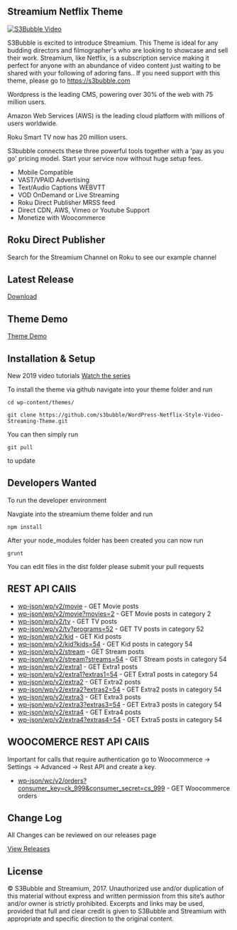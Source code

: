 ## Streamium Netflix Theme

[![S3Bubble Video](https://s3bubble-streamium-theme.s3.amazonaws.com/youts3.png)](https://www.youtube.com/watch?v=OYvVHOAKUGI&list=PLC2Z78VyD-JDHG_Ko8E7wjtSNQpPy1uAM&index=1)

S3Bubble is excited to introduce Streamium. This Theme is ideal for any budding directors and filmographer's who are looking to showcase and sell their work. Streamium, like Netflix, is a subscription service making it perfect for anyone with an abundance of video content just waiting to be shared with your following of adoring fans.. If you need support with this theme, please go to https://s3bubble.com

Wordpress is the leading CMS, powering over 30% of the web with 75 million users.

Amazon Web Services (AWS) is the leading cloud platform with millions of users worldwide.

Roku Smart TV now has 20 million users.

S3bubble connects these three powerful tools together with a 'pay as you go' pricing model. Start your service now without huge setup fees.

* Mobile Compatible
* VAST/VPAID Advertising
* Text/Audio Captions WEBVTT
* VOD OnDemand or Live Streaming
* Roku Direct Publisher MRSS feed
* Direct CDN, AWS, Vimeo or Youtube Support
* Monetize with Woocommerce

## Roku Direct Publisher

Search for the Streamium Channel on Roku to see our example channel 

## Latest Release

[Download](https://github.com/s3bubble/Streamium-Netflix-Theme/releases)

## Theme Demo

[Theme Demo](http://streamiumtheme.com/)

## Installation & Setup

New 2019 video tutorials
[Watch the series](https://www.youtube.com/watch?v=OYvVHOAKUGI&list=PLC2Z78VyD-JDHG_Ko8E7wjtSNQpPy1uAM)


To install the theme via github navigate into your theme folder and run
```
cd wp-content/themes/

```
```
git clone https://github.com/s3bubble/WordPress-Netflix-Style-Video-Streaming-Theme.git
```

You can then simply run 
```
git pull
``` 

to update

## Developers Wanted

To run the developer environment

Navgiate into the streamium theme folder and run
```
npm install
```

After your node_modules folder has been created you can now run
```
grunt
```

You can edit files in the dist folder please submit your pull requests

## REST API CAllS

* [wp-json/wp/v2/movie](https://streamiumtheme.com/wp-json/wp/v2/movie) - GET Movie posts
* [wp-json/wp/v2/movie?movies=2](https://streamiumtheme.com/wp-json/wp/v2/movie?movies=2) - GET Movie posts in category 2
* [wp-json/wp/v2/tv](https://streamiumtheme.com/wp-json/wp/v2/tv) - GET TV posts
* [wp-json/wp/v2/tv?programs=52](https://streamiumtheme.com/wp-json/wp/v2/tv?programs=52) - GET TV posts in category 52
* [wp-json/wp/v2/kid](https://streamiumtheme.com/wp-json/wp/v2/kid) - GET Kid posts
* [wp-json/wp/v2/kid?kids=54](https://streamiumtheme.com/wp-json/wp/v2/kid?kids=54) - GET Kid posts in category 54
* [wp-json/wp/v2/stream](https://streamiumtheme.com/wp-json/wp/v2/stream) - GET Stream posts
* [wp-json/wp/v2/stream?streams=54](https://streamiumtheme.com/wp-json/wp/v2/stream?streams=54) - GET Stream posts in category 54
* [wp-json/wp/v2/extra1](https://streamiumtheme.com/wp-json/wp/v2/extra1) - GET Extra1 posts
* [wp-json/wp/v2/extra1?extras1=54](https://streamiumtheme.com/wp-json/wp/v2/extra1?extras1=54) - GET Extra1 posts in category 54
* [wp-json/wp/v2/extra2](https://streamiumtheme.com/wp-json/wp/v2/extra2) - GET Extra2 posts
* [wp-json/wp/v2/extra2?extras2=54](https://streamiumtheme.com/wp-json/wp/v2/extra2?extras2=54) - GET Extra2 posts in category 54
* [wp-json/wp/v2/extra3](https://streamiumtheme.com/wp-json/wp/v2/extra3) - GET Extra3 posts
* [wp-json/wp/v2/extra3?extras3=54](https://streamiumtheme.com/wp-json/wp/v2/extra3?extras3=54) - GET Extra3 posts in category 54
* [wp-json/wp/v2/extra4](https://streamiumtheme.com/wp-json/wp/v2/extra4) - GET Extra4 posts
* [wp-json/wp/v2/extra4?extras4=54](https://streamiumtheme.com/wp-json/wp/v2/extra4?extras4=54) - GET Extra5 posts in category 54

## WOOCOMERCE REST API CAllS

Important for calls that require authentication go to Woocommerce -> Settings -> Advanced -> Rest API and create a key.

* [wp-json/wc/v2/orders?consumer_key=ck_999&consumer_secret=cs_999](https://streamiumtheme.com/wp-json/wc/v2/orders?consumer_key=ck_999&consumer_secret=cs_999) - GET Woocommerce orders

## Change Log

All Changes can be reviewed on our releases page

[View Releases](https://github.com/s3bubble/Streamium-Netflix-Theme/releases)

## License

© S3Bubble and Streamium, 2017. Unauthorized use and/or duplication of this material without express and written permission from this site’s author and/or 
owner is strictly prohibited. Excerpts and links may be used, provided that full and clear credit is given to S3Bubble and Streamium with appropriate 
and specific direction to the original content.